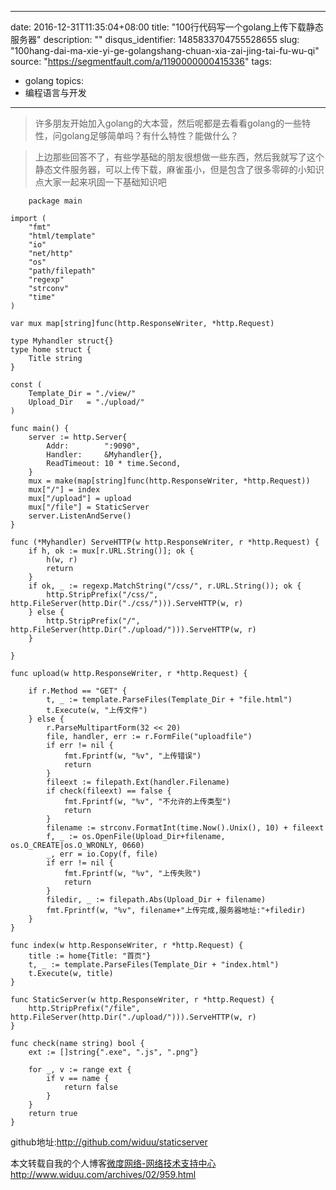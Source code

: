 
---
date: 2016-12-31T11:35:04+08:00
title: "100行代码写一个golang上传下载静态服务器"
description: ""
disqus_identifier: 1485833704755528655
slug: "100hang-dai-ma-xie-yi-ge-golangshang-chuan-xia-zai-jing-tai-fu-wu-qi"
source: "https://segmentfault.com/a/1190000000415336"
tags: 
- golang 
topics:
- 编程语言与开发
---

> 许多朋友开始加入golang的大本营，然后呢都是去看看golang的一些特性，问golang足够简单吗？有什么特性？能做什么？

> 上边那些回答不了，有些学基础的朋友很想做一些东西，然后我就写了这个静态文件服务器，可以上传下载，麻雀虽小，但是包含了很多零碎的小知识点大家一起来巩固一下基础知识吧

        package main

    import (
        "fmt"
        "html/template"
        "io"
        "net/http"
        "os"
        "path/filepath"
        "regexp"
        "strconv"
        "time"
    )

    var mux map[string]func(http.ResponseWriter, *http.Request)

    type Myhandler struct{}
    type home struct {
        Title string
    }

    const (
        Template_Dir = "./view/"
        Upload_Dir   = "./upload/"
    )

    func main() {
        server := http.Server{
            Addr:        ":9090",
            Handler:     &Myhandler{},
            ReadTimeout: 10 * time.Second,
        }
        mux = make(map[string]func(http.ResponseWriter, *http.Request))
        mux["/"] = index
        mux["/upload"] = upload
        mux["/file"] = StaticServer
        server.ListenAndServe()
    }

    func (*Myhandler) ServeHTTP(w http.ResponseWriter, r *http.Request) {
        if h, ok := mux[r.URL.String()]; ok {
            h(w, r)
            return
        }
        if ok, _ := regexp.MatchString("/css/", r.URL.String()); ok {
            http.StripPrefix("/css/", http.FileServer(http.Dir("./css/"))).ServeHTTP(w, r)
        } else {
            http.StripPrefix("/", http.FileServer(http.Dir("./upload/"))).ServeHTTP(w, r)
        }

    }

    func upload(w http.ResponseWriter, r *http.Request) {

        if r.Method == "GET" {
            t, _ := template.ParseFiles(Template_Dir + "file.html")
            t.Execute(w, "上传文件")
        } else {
            r.ParseMultipartForm(32 << 20)
            file, handler, err := r.FormFile("uploadfile")
            if err != nil {
                fmt.Fprintf(w, "%v", "上传错误")
                return
            }
            fileext := filepath.Ext(handler.Filename)
            if check(fileext) == false {
                fmt.Fprintf(w, "%v", "不允许的上传类型")
                return
            }
            filename := strconv.FormatInt(time.Now().Unix(), 10) + fileext
            f, _ := os.OpenFile(Upload_Dir+filename, os.O_CREATE|os.O_WRONLY, 0660)
            _, err = io.Copy(f, file)
            if err != nil {
                fmt.Fprintf(w, "%v", "上传失败")
                return
            }
            filedir, _ := filepath.Abs(Upload_Dir + filename)
            fmt.Fprintf(w, "%v", filename+"上传完成,服务器地址:"+filedir)
        }
    }

    func index(w http.ResponseWriter, r *http.Request) {
        title := home{Title: "首页"}
        t, _ := template.ParseFiles(Template_Dir + "index.html")
        t.Execute(w, title)
    }

    func StaticServer(w http.ResponseWriter, r *http.Request) {
        http.StripPrefix("/file", http.FileServer(http.Dir("./upload/"))).ServeHTTP(w, r)
    }

    func check(name string) bool {
        ext := []string{".exe", ".js", ".png"}

        for _, v := range ext {
            if v == name {
                return false
            }
        }
        return true
    }

github地址:[](http://github.com/widuu/staticserver)<http://github.com/widuu/staticserver>

本文转载自我的个人博客[微度网络-网络技术支持中心](http://www.widuu.com/archives/02/959.html)<http://www.widuu.com/archives/02/959.html>

